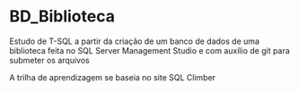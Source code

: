 # BD_Biblioteca
Estudo de T-SQL a partir da criação de um banco de dados de uma biblioteca feita no SQL Server Management Studio e com auxílio de git para submeter os arquivos

A trilha de aprendizagem se baseia no site SQL Climber
